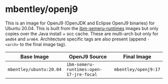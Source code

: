 # mbentley/openj9

This is an image for OpenJ9 (OpenJDK and Eclipse OpenJ9 binaries) for Ubuntu 20.04. This is built from the [ibm-semeru-runtimes](https://hub.docker.com/_/ibm-semeru-runtimes) images but only copies over the Java install + scc cache. These are multi-arch but only for `amd64` and `arm64`. Architecture specific tags are also present (append `-<arch>` to the final image tag).

| Base Image | OpenJ9 Source | Final Image |
| ---------- | ------------- | ----------- |
| `mbentley/ubuntu:20.04` | `ibm-semeru-runtimes:open-17-jre-focal` | `mbentley/openj9:17` |
